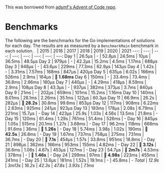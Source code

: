 This was borrowed from [adsmf's Advent of Code repo](https://github.com/adsmf/adventofcode/tree/master/benchmarks).

# Benchmarks
The following are the benchmarks for the Go implementations of solutions for each day. The results are as measured by a `BenchmarkMain` benchmark in each solution.
 &nbsp;  | 2015 | 2016 | 2017 | 2018 | 2019 | 2020 | 2021
 ---:  | ---:  | ---:  | ---:  | ---:  | ---:  | ---:  | ---: 
Day 1 | 26.5µs | - | 52.8µs | 24.5ms | 10µs | 36.5ms | 48.5µs
Day 2 | 979µs | - | 42.2µs | 15.2ms | 4.5ms | 1.17ms | 688µs
Day 3 | 948µs | - | 43.6µs | 229ms | 77.3ms | 62.9µs | 143µs
Day 4 | 1.42s | - | 3.31ms | 7.57ms | 168ms | 847µs | 420µs
Day 5 | 635µs | 6.02s | 166ms | 526ms | 2.9ms | 164µs | **🔴 1.68ms**
Day 6 | 150ms | - | 33.4ms | 73.4ms | 36.8ms | 2.66ms | 180µs
Day 7 | 440µs | - | 4.29ms | 418µs | 8.59ms | 2.9ms | 108µs
Day 8 | 43.3µs | - | 937µs | 382ms | 373µs | 3.7ms | 840µs
Day 9 | 21ms | - | 202µs | 659ms | 101ms | 15.2ms | 1.16ms
Day 10 | 140ms | 8.01ms | 26.1ms | 2.26ms | 35.1ms | 122µs | 60.3µs
Day 11 | 66.9ms | 26.2s | 282µs | **🔴 28.2s** | 30.8ms | 99.6ms | 853µs
Day 12 | 117ms | 908ms | 6.22ms | 2.63ms | 925ms | 241µs | 923µs
Day 13 | 193ms | 178µs | 2.08s | 6.79ms | 221ms | 15.7µs | -
Day 14 | 423µs | 25.9s | 1.03s | 4.56s | 13.5ms | 21.8ms | -
Day 15 | 120ms | 61.4ms | 1.29s | 761ms | 51.4ms | 526ms | -
Day 16 | 845µs | 1.05s | 515ms | 20.1ms | 1.27s | 3.68ms | -
Day 17 | 96.2ms | 118ms | 668ms | 91.6ms | 36ms | **🔴 1.26s** | -
Day 18 | 5.74ms | 3.98s | 1.02s | 190ms | **🔴 42.5s** | 26.8ms | -
Day 19 | 1.67ms | 737ms | 758µs | 275ms | 731ms | 36.7ms | -
Day 20 | **🔴 7.1s** | 454µs | 1.57s | 33.8ms | 951ms | 18.8ms | -
Day 21 | 898µs | 362ms | 166ms | 953ms | 155ms | 4.82ms | -
Day 22 | **🔴 3.12s** | 36.6ms | 1.08s | 4.67s | 453µs | 127ms | -
Day 23 | 54.7µs | **🔴 2m7s** | 4.53ms | 378ms | - | **🔴 1.46s** | -
Day 24 | 299ms | 97ms | **🔴 4.98s** | 223ms | 455ms | 241ms | -
Day 25 | 13.6µs | 181ms | 1.52s | 19.1ms | - | 45.8ms | -
*Total* | *12.9s* | *3m13s* | *16.2s* | *42.3s* | *47.8s* | *3.93s* | *7.1ms*
